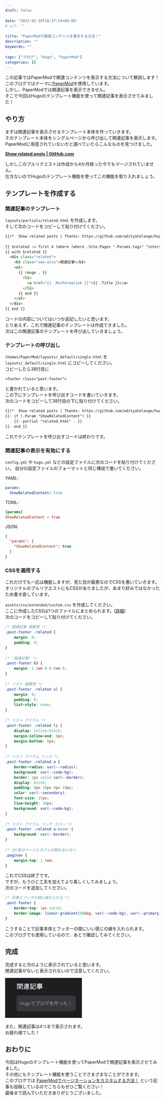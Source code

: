 ```yaml
---
draft: false

date: "2023-02-19T18:37:54+09:00"
# url: ""

title: "PaperModで関連コンテンツを表示する方法！"
description: ""
keywords: ""

tags: ["ブログ", "Hugo", "PaperMod"]
categories: []
---
```


この記事ではPaperModで関連コンテンツを表示する方法について解説します！  
このブログではテーマに[PaperMod](https://github.com/adityatelange/hugo-PaperMod)を使用しています。  
しかし、PaperModでは関連記事を表示できません。  
そこで今回はHugoのテンプレート機能を使って関連記事を表示させてみました！

## やり方

まずは関連記事を表示させるテンプレート本体を作っていきます。  
そのテンプレート本体をシングルページから呼び出して関連記事を表示します。  
PaperModに用意されていないかと調べていたらこんなものを見つけました。  

**[Show related posts | GitHub.com](https://github.com/adityatelange/hugo-PaperMod/pull/1049)**  

しかしこのプルリクエストは作成から4か月経った今でもマージされていません。  
仕方ないのでHugoのテンプレート機能を使ってこの機能を取り入れましょう。  

## テンプレートを作成する

### 関連記事のテンプレート

`layouts/partials/related.html` を作成します。  
そして次のコードをコピーして貼り付けてください。

```html
{{/*  Show related posts | Thanks: https://github.com/adityatelange/hugo-PaperMod/pull/1049  */}}

{{ $related := first 4 (where (where .Site.Pages ".Params.tags" "intersect" .Params.tags) "Permalink" "!=" .Permalink) }}
{{ with $related }}
  <div class="related">
    <h3 class="see-also">関連記事</h3>
    <ul>
      {{ range . }}
        <li>
          <a href="{{ .RelPermalink }}">{{ .Title }}</a>
        </li>
      {{ end }}
    </ul>
  </div>
{{ end }}
```

コードの内容についてはいつか追記したいと思います。  
とりあえず、これで関連記事のテンプレートは作成できました。  
次はこの関連記事のテンプレートを呼び出していきましょう。

### テンプレートの呼び出し

`themes/PaperMod/layouts/_default/single.html` を `layouts/_default/single.html` にコピーしてください。  
コピーしたら38行目に

```html{linenostart=38}
<footer class="post-footer">
```

と書かれていると思います。  
この下にテンプレートを呼び出すコードを書いていきます。  
次のコードをコピーして38行目の下に貼り付けてください。  

```html
{{/*  Show related posts | Thanks: https://github.com/adityatelange/hugo-PaperMod/pull/1049  */}}
{{- if (.Param "ShowRelatedContent") }}
    {{- partial "related.html" . }}
{{- end }}
```

これでテンプレートを呼び出すコードは終わりです。  

### 関連記事の表示を有効にする

`config.yml` や `hugo.yml` などの設定ファイルに次のコードを貼り付けてください。
自分の設定ファイルのフォーマットと同じ構成で書いてください。  

YAML:

```yaml
params:
  ShowRelatedContent: true
```

TOML:

```toml
[params]
ShowRelatedContent = true
```

JSON:

```json
{
  "params": {
    "ShowRelatedContent": true
  }
}
```

### CSSを適用する

これだけでも一応は機能しますが、見た目が最悪なのでCSSを書いていきます。  
オリジナルのプルリクエストにもCSSがありましたが、あまり好みではなかったため書き直しています。  

`assets/css/extended/custom.css` を作成してください。  
ここに作成したCSSは1つのファイルにまとめられます。([詳細](https://github.com/adityatelange/hugo-PaperMod/wiki/FAQs#bundling-custom-css-with-themes-assets))  
次のコードをコピーして貼り付けてください。  

```css
/* 関連記事 親要素 */
.post-footer .related {
    margin: 0;
    padding: 0;
}

/* "関連記事" */
.post-footer h3 {
    margin: 1.5em 0 0.8em 0;
}

/* リスト 親要素 */
.post-footer .related ul {
    margin: 0;
    padding: 0;
    list-style: none;
}

/* リスト アイテム */
.post-footer .related li {
    display: inline-block;
    margin-inline-end: 6px;
    margin-bottom: 6px;
}

/* リスト アイテム リンク */
.post-footer .related a {
    border-radius: var(--radius);
    background: var(--code-bg);
    border: 1px solid var(--border);
    display: block;
    padding: 8px 10px 8px 10px;
    color: var(--secondary);
    font-size: 15px;
    line-height: 34px;
    background: var(--code-bg);
}

/* リスト アイテム リンク ホバー */
.post-footer .related a:hover {
    background: var(--border);
}

/* 次/前のページとタグとの間をあける*/
.paginav {
    margin-top: 1.5em;
}
```

これでCSSは終了です。  
ですが、もうひと工夫を加えてより美しくしてみましょう。  
次のコードを追加してください。  

```css
/* 記事とフッタの間に線を入れる */
.post-footer {
    border-top: 1px solid;
    border-image: linear-gradient(90deg, var(--code-bg), var(--primary), var(--code-bg)) 1;
}
```

こうすることで記事本体とフッターの間にいい感じの線を入れられます。  
このブログでも使用しているので、あとで確認してみてください。  

## 完成

完成すると次のように表示されていると思います。  
関連記事がないと表示されないので注意してください。  

![完成した関連記事表示の見た目](result.png)  

また、関連記事は4つまで表示されます。  
お疲れ様でした！  

## おわりに

今回はHugoのテンプレート機能を使ってPaperModで関連記事を表示させてみました。  
その他にもテンプレート機能を使うことでさまざまなことができます。  
このブログでは [PaperModでページネーションをカスタムする方法！](/posts/papermod-custom-pagination/) という記事も投稿しているのでこちらもぜひご覧ください！  
最後まで読んでいただきありがとうございました。  
